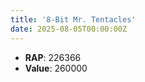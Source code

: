 ```yaml
---
title: '8-Bit Mr. Tentacles'
date: 2025-08-05T00:00:00Z
---
```

- **RAP**: 226366
- **Value**: 260000
